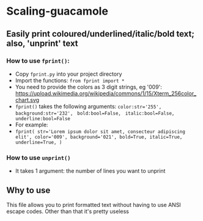 # Scaling-guacamole
## Easily print coloured/underlined/italic/bold text; also, 'unprint' text
### How to use `fprint()`:
- Copy `fprint.py` into your project directory
- Import the functions: `from fprint import *`
- You need to provide the colors as 3 digit strings, eg '009': https://upload.wikimedia.org/wikipedia/commons/1/15/Xterm_256color_chart.svg
- `fprint()` takes the following arguments:
`color:str='255',`
` background:str='232',`
` bold:bool=False,`
` italic:bool=False,`
` underline:bool=False`
- For example:
- `fprint(
str='Lorem ipsum dolor sit amet, consecteur adipiscing elit',
color='009',
background='021',
bold=True,
italic=True,
underline=True,
)`
### How to use `unprint()`
- It takes 1 argument: the number of lines you want to unprint
## Why to use
This file allows you to print formatted text without having to use ANSI escape codes.
Other than that it's pretty useless
